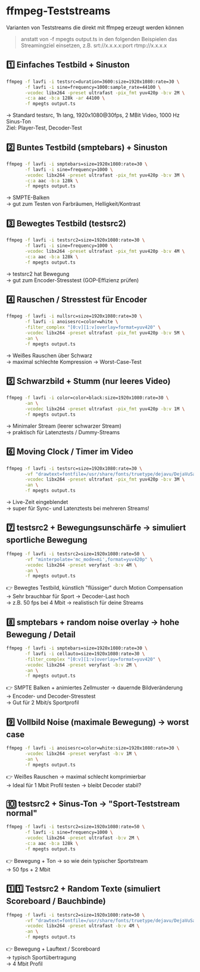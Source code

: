 # ffmpeg-Teststreams
Varianten von Teststreams die direkt mit ffmpeg erzeugt werden können  
>anstatt von -f mpegts output.ts in den folgenden Beispielen das Streamingziel einsetzen, z.B.
>srt://x.x.x.x:port
>rtmp://x.x.x.x

## 1️⃣ Einfaches Testbild + Sinuston
```bash
ffmpeg -f lavfi -i testsrc=duration=3600:size=1920x1080:rate=30 \
       -f lavfi -i sine=frequency=1000:sample_rate=44100 \
       -vcodec libx264 -preset ultrafast -pix_fmt yuv420p -b:v 2M \
       -c:a aac -b:a 128k -ar 44100 \
       -f mpegts output.ts
```
→ Standard testsrc, 1h lang, 1920x1080@30fps, 2 MBit Video, 1000 Hz Sinus-Ton  
Ziel: Player-Test, Decoder-Test
## 2️⃣ Buntes Testbild (smptebars) + Sinuston
```bash
ffmpeg -f lavfi -i smptebars=size=1920x1080:rate=30 \
       -f lavfi -i sine=frequency=1000 \
       -vcodec libx264 -preset ultrafast -pix_fmt yuv420p -b:v 3M \
       -c:a aac -b:a 128k \
       -f mpegts output.ts
```
→ SMPTE-Balken  
→ gut zum Testen von Farbräumen, Helligkeit/Kontrast
## 3️⃣ Bewegtes Testbild (testsrc2)
```bash
ffmpeg -f lavfi -i testsrc2=size=1920x1080:rate=30 \
       -f lavfi -i sine=frequency=1000 \
       -vcodec libx264 -preset ultrafast -pix_fmt yuv420p -b:v 4M \
       -c:a aac -b:a 128k \
       -f mpegts output.ts
```
→ testsrc2 hat Bewegung  
→ gut zum Encoder-Stresstest (GOP-Effizienz prüfen)  
## 4️⃣ Rauschen / Stresstest für Encoder
```bash
ffmpeg -f lavfi -i nullsrc=size=1920x1080:rate=30 \
       -f lavfi -i anoisesrc=color=white \
       -filter_complex "[0:v][1:v]overlay=format=yuv420" \
       -vcodec libx264 -preset ultrafast -pix_fmt yuv420p -b:v 5M \
       -an \
       -f mpegts output.ts
```
→ Weißes Rauschen über Schwarz  
→ maximal schlechte Kompression → Worst-Case-Test  
## 5️⃣ Schwarzbild + Stumm (nur leeres Video)
```bash
ffmpeg -f lavfi -i color=color=black:size=1920x1080:rate=30 \
       -an \
       -vcodec libx264 -preset ultrafast -pix_fmt yuv420p -b:v 1M \
       -f mpegts output.ts
```
→ Minimaler Stream (leerer schwarzer Stream)  
→ praktisch für Latenztests / Dummy-Streams
## 6️⃣ Moving Clock / Timer im Video
```bash
ffmpeg -f lavfi -i testsrc=size=1920x1080:rate=30 \
       -vf "drawtext=fontfile=/usr/share/fonts/truetype/dejavu/DejaVuSans-Bold.ttf:text='%{localtime}':fontsize=60:fontcolor=white:x=100:y=100" \
       -vcodec libx264 -preset ultrafast -pix_fmt yuv420p -b:v 3M \
       -an \
       -f mpegts output.ts
```
→ Live-Zeit eingeblendet  
→ super für Sync- und Latenztests bei mehreren Streams!
## 7️⃣ testsrc2 + Bewegungsunschärfe → simuliert sportliche Bewegung
```bash
ffmpeg -f lavfi -i testsrc2=size=1920x1080:rate=50 \
       -vf "minterpolate='mc_mode=mi',format=yuv420p" \
       -vcodec libx264 -preset veryfast -b:v 4M \
       -an \
       -f mpegts output.ts
```
👉 Bewegtes Testbild, künstlich "flüssiger" durch Motion Compensation  
→ Sehr brauchbar für Sport → Decoder-Last hoch  
→ z.B. 50 fps bei 4 Mbit → realistisch für deine Streams  
## 8️⃣ smptebars + random noise overlay → hohe Bewegung / Detail
```bash
ffmpeg -f lavfi -i smptebars=size=1920x1080:rate=30 \
       -f lavfi -i cellauto=size=1920x1080:rate=30 \
       -filter_complex "[0:v][1:v]overlay=format=yuv420" \
       -vcodec libx264 -preset veryfast -b:v 2M \
       -an \
       -f mpegts output.ts
```
👉 SMPTE Balken + animiertes Zellmuster → dauernde Bildveränderung  
→ Encoder- und Decoder-Stresstest  
→ Gut für 2 Mbit/s Sportprofil  
## 9️⃣ Vollbild Noise (maximale Bewegung) → worst case
```bash
ffmpeg -f lavfi -i anoisesrc=color=white:size=1920x1080:rate=30 \
       -vcodec libx264 -preset veryfast -b:v 1M \
       -an \
       -f mpegts output.ts
```
👉 Weißes Rauschen → maximal schlecht komprimierbar  
→ Ideal für 1 Mbit Profil testen → bleibt Decoder stabil?  
## 🔟 testsrc2 + Sinus-Ton → "Sport-Teststream normal"
```bash
ffmpeg -f lavfi -i testsrc2=size=1920x1080:rate=50 \
       -f lavfi -i sine=frequency=1000 \
       -vcodec libx264 -preset ultrafast -b:v 2M \
       -c:a aac -b:a 128k \
       -f mpegts output.ts
```
👉 Bewegung + Ton → so wie dein typischer Sportstream  
→ 50 fps + 2 Mbit  
## 1️⃣1️⃣ Testsrc2 + Random Texte (simuliert Scoreboard / Bauchbinde)
```bash
ffmpeg -f lavfi -i testsrc2=size=1920x1080:rate=50 \
       -vf "drawtext=fontfile=/usr/share/fonts/truetype/dejavu/DejaVuSans-Bold.ttf:text='%{pts\:hms} LIVE SCORE: %{eif\:random(100)}-%{eif\:random(100)}':fontsize=60:fontcolor=white:x=100:y=50" \
       -vcodec libx264 -preset ultrafast -b:v 4M \
       -an \
       -f mpegts output.ts
```
👉 Bewegung + Lauftext / Scoreboard  
→ typisch Sportübertragung  
→ 4 Mbit Profil  
